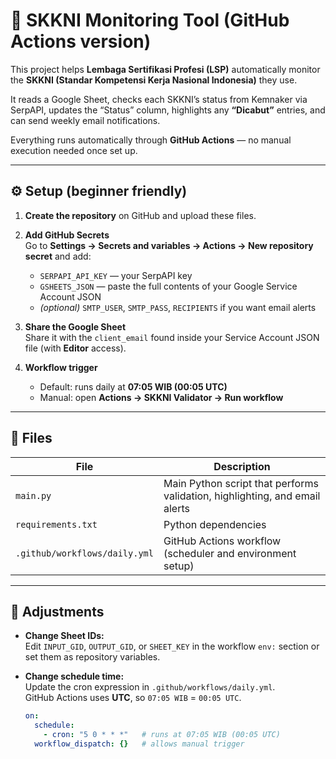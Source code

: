 # 🧩 SKKNI Monitoring Tool (GitHub Actions version)

This project helps **Lembaga Sertifikasi Profesi (LSP)** automatically monitor the **SKKNI (Standar Kompetensi Kerja Nasional Indonesia)** they use.  

It reads a Google Sheet, checks each SKKNI’s status from Kemnaker via SerpAPI, updates the “Status” column, highlights any **“Dicabut”** entries, and can send weekly email notifications.  

Everything runs automatically through **GitHub Actions** — no manual execution needed once set up.

---

## ⚙️ Setup (beginner friendly)

1. **Create the repository** on GitHub and upload these files.

2. **Add GitHub Secrets**  
   Go to **Settings → Secrets and variables → Actions → New repository secret** and add:
   - `SERPAPI_API_KEY` — your SerpAPI key  
   - `GSHEETS_JSON` — paste the full contents of your Google Service Account JSON  
   - *(optional)* `SMTP_USER`, `SMTP_PASS`, `RECIPIENTS` if you want email alerts

3. **Share the Google Sheet**  
   Share it with the `client_email` found inside your Service Account JSON file (with **Editor** access).

4. **Workflow trigger**  
   - Default: runs daily at **07:05 WIB (00:05 UTC)**  
   - Manual: open **Actions → SKKNI Validator → Run workflow**

---

## 📂 Files

| File | Description |
|------|--------------|
| `main.py` | Main Python script that performs validation, highlighting, and email alerts |
| `requirements.txt` | Python dependencies |
| `.github/workflows/daily.yml` | GitHub Actions workflow (scheduler and environment setup) |

---

## 🔧 Adjustments

- **Change Sheet IDs:**  
  Edit `INPUT_GID`, `OUTPUT_GID`, or `SHEET_KEY` in the workflow `env:` section or set them as repository variables.

- **Change schedule time:**  
  Update the cron expression in `.github/workflows/daily.yml`.  
  GitHub Actions uses **UTC**, so `07:05 WIB` = `00:05 UTC`.

  ```yaml
  on:
    schedule:
      - cron: "5 0 * * *"   # runs at 07:05 WIB (00:05 UTC)
    workflow_dispatch: {}   # allows manual trigger
